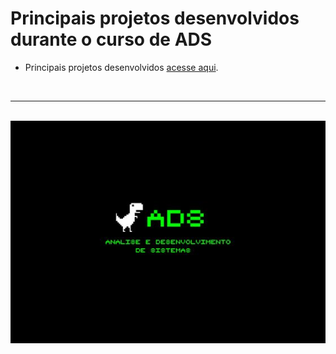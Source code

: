 # Principais projetos desenvolvidos durante o curso de ADS

<ul>
  <li>Principais projetos desenvolvidos <a href="./principais-projetos">acesse aqui</a>.</li>
</ul>
<br>
<hr>
<br>
<img src="./images/bg-ads.jpg">
  
